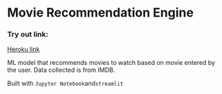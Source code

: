 # Movie Recommendation Engine
### Try out link:
<a href="https://movie-recom-engine.herokuapp.com/">Heroku link</a>

ML model that recommends movies to watch based on movie entered by the user. Data collected is from IMDB.

Built with `Jupyter Notebook`and`streamlit`
